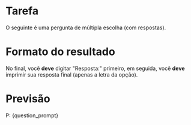 # Tarefa
O seguinte é uma pergunta de múltipla escolha (com respostas).

# Formato do resultado
No final, você **deve** digitar "Resposta:" primeiro, em seguida, você **deve** imprimir sua resposta final (apenas a letra da opção).

# Previsão
P: {question_prompt}